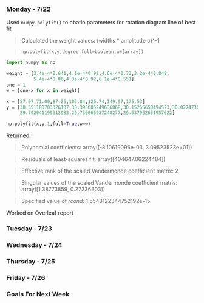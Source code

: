 ### Monday - 7/22

Used `numpy.polyfit()` to obatin parameters for rotation diagram line of best fit
> Calculated the weight values: (widths * amplitude σ)^-1 

> `np.polyfit(x,y,degree,full=boolean,w=[array])`

```python
import numpy as np

weight = [3.4e-4*0.641,4.1e-4*0.92,4.6e-4*0.73,3.2e-4*0.848,
          5.4e-4*0.86,4.3e-4*0.92,6.1e-4*0.551]
one = 1
w = [one/x for x in weight]

x = [57.07,71.00,87.26,105.84,126.74,149.97,175.53]
y = [30.551180703326107,30.395085249636868,30.15265650494573,30.027473059502565,
     29.792041199312983,29.730666937248277,29.637962651957622]

np.polyfit(x,y,1,full=True,w=w)
```

Returned:
> Polynomial coefficients: array([-8.10619096e-03, 3.09523523e+01])

> Residuals of least-squares fit: array([404647.06224484]) 

> Effective rank of the scaled Vandermonde coefficient matrix: 2

> Singular values of the scaled Vandermonde coefficient matris: array([1.38773859, 0.27236303])

> Specified value of *rcond*: 1.5543122344752192e-15

Worked on Overleaf report 

### Tuesday - 7/23



### Wednesday - 7/24 



### Thursday - 7/25



### Friday - 7/26



### Goals For Next Week 


